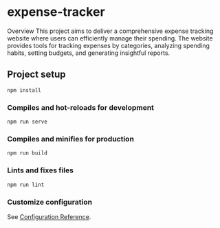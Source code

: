 # expense-tracker
Overview
This project aims to deliver a comprehensive expense tracking website where users can efficiently manage their spending. The website provides tools for tracking expenses by categories, analyzing spending habits, setting budgets, and generating insightful reports.
## Project setup
```
npm install
```

### Compiles and hot-reloads for development
```
npm run serve
```

### Compiles and minifies for production
```
npm run build
```

### Lints and fixes files
```
npm run lint
```

### Customize configuration
See [Configuration Reference](https://cli.vuejs.org/config/).
